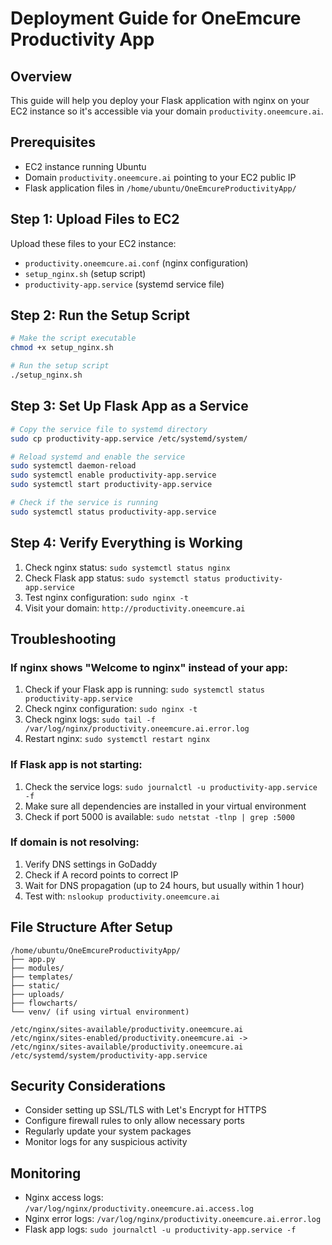 # Deployment Guide for OneEmcure Productivity App

## Overview
This guide will help you deploy your Flask application with nginx on your EC2 instance so it's accessible via your domain `productivity.oneemcure.ai`.

## Prerequisites
- EC2 instance running Ubuntu
- Domain `productivity.oneemcure.ai` pointing to your EC2 public IP
- Flask application files in `/home/ubuntu/OneEmcureProductivityApp/`

## Step 1: Upload Files to EC2
Upload these files to your EC2 instance:
- `productivity.oneemcure.ai.conf` (nginx configuration)
- `setup_nginx.sh` (setup script)
- `productivity-app.service` (systemd service file)

## Step 2: Run the Setup Script
```bash
# Make the script executable
chmod +x setup_nginx.sh

# Run the setup script
./setup_nginx.sh
```

## Step 3: Set Up Flask App as a Service
```bash
# Copy the service file to systemd directory
sudo cp productivity-app.service /etc/systemd/system/

# Reload systemd and enable the service
sudo systemctl daemon-reload
sudo systemctl enable productivity-app.service
sudo systemctl start productivity-app.service

# Check if the service is running
sudo systemctl status productivity-app.service
```

## Step 4: Verify Everything is Working
1. Check nginx status: `sudo systemctl status nginx`
2. Check Flask app status: `sudo systemctl status productivity-app.service`
3. Test nginx configuration: `sudo nginx -t`
4. Visit your domain: `http://productivity.oneemcure.ai`

## Troubleshooting

### If nginx shows "Welcome to nginx" instead of your app:
1. Check if your Flask app is running: `sudo systemctl status productivity-app.service`
2. Check nginx configuration: `sudo nginx -t`
3. Check nginx logs: `sudo tail -f /var/log/nginx/productivity.oneemcure.ai.error.log`
4. Restart nginx: `sudo systemctl restart nginx`

### If Flask app is not starting:
1. Check the service logs: `sudo journalctl -u productivity-app.service -f`
2. Make sure all dependencies are installed in your virtual environment
3. Check if port 5000 is available: `sudo netstat -tlnp | grep :5000`

### If domain is not resolving:
1. Verify DNS settings in GoDaddy
2. Check if A record points to correct IP
3. Wait for DNS propagation (up to 24 hours, but usually within 1 hour)
4. Test with: `nslookup productivity.oneemcure.ai`

## File Structure After Setup
```
/home/ubuntu/OneEmcureProductivityApp/
├── app.py
├── modules/
├── templates/
├── static/
├── uploads/
├── flowcharts/
└── venv/ (if using virtual environment)

/etc/nginx/sites-available/productivity.oneemcure.ai
/etc/nginx/sites-enabled/productivity.oneemcure.ai -> /etc/nginx/sites-available/productivity.oneemcure.ai
/etc/systemd/system/productivity-app.service
```

## Security Considerations
- Consider setting up SSL/TLS with Let's Encrypt for HTTPS
- Configure firewall rules to only allow necessary ports
- Regularly update your system packages
- Monitor logs for any suspicious activity

## Monitoring
- Nginx access logs: `/var/log/nginx/productivity.oneemcure.ai.access.log`
- Nginx error logs: `/var/log/nginx/productivity.oneemcure.ai.error.log`
- Flask app logs: `sudo journalctl -u productivity-app.service -f`
